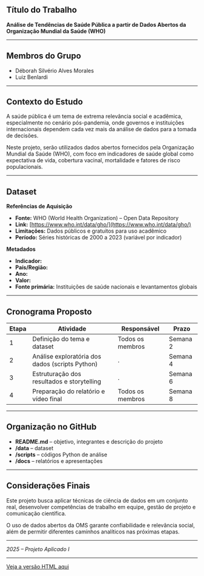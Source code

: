 
## Título do Trabalho  
**Análise de Tendências de Saúde Pública a partir de Dados Abertos da Organização Mundial da Saúde (WHO)**

---

## Membros do Grupo  
- Déborah Silvério Alves Morales  
- Luiz Benlardi  

---

## Contexto do Estudo  
A saúde pública é um tema de extrema relevância social e acadêmica, especialmente no cenário pós-pandemia, onde governos e instituições internacionais dependem cada vez mais da análise de dados para a tomada de decisões.  

Neste projeto, serão utilizados dados abertos fornecidos pela Organização Mundial da Saúde (WHO), com foco em indicadores de saúde global como expectativa de vida, cobertura vacinal, mortalidade e fatores de risco populacionais.  

---

## Dataset  

**Referências de Aquisição**  
- **Fonte:** WHO (World Health Organization) – Open Data Repository  
- **Link:** [https://www.who.int/data/gho/](https://www.who.int/data/gho/)  
- **Limitações:** Dados públicos e gratuitos para uso acadêmico  
- **Período:** Séries históricas de 2000 a 2023 (variável por indicador)  

**Metadados**  
- **Indicador:**   
- **País/Região:**   
- **Ano:** 
- **Valor:**  
- **Fonte primária:** Instituições de saúde nacionais e levantamentos globais  

---

## Cronograma Proposto  

| Etapa | Atividade                                  | Responsável        | Prazo     |
|-------|---------------------------------------------|-------------------|-----------|
| 1     | Definição do tema e dataset                 | Todos os membros  | Semana 2  |
| 2     | Análise exploratória dos dados (scripts Python) | . | Semana 4  |
| 3     | Estruturação dos resultados e storytelling  | . | Semana 6  |
| 4     | Preparação do relatório e vídeo final       | Todos os membros  | Semana 8  |

---

## Organização no GitHub  

- **README.md** – objetivo, integrantes e descrição do projeto  
- **/data** – dataset  
- **/scripts** – códigos Python de análise  
- **/docs** – relatórios e apresentações  

---

## Considerações Finais  

Este projeto busca aplicar técnicas de ciência de dados em um conjunto real, desenvolver competências de trabalho em equipe, gestão de projeto e comunicação científica.  

O uso de dados abertos da OMS garante confiabilidade e relevância social, além de permitir diferentes caminhos analíticos nas próximas etapas.  

---

*2025 – Projeto Aplicado I*

---

[Veja a versão HTML aqui](projetoaplicadoI.html)
